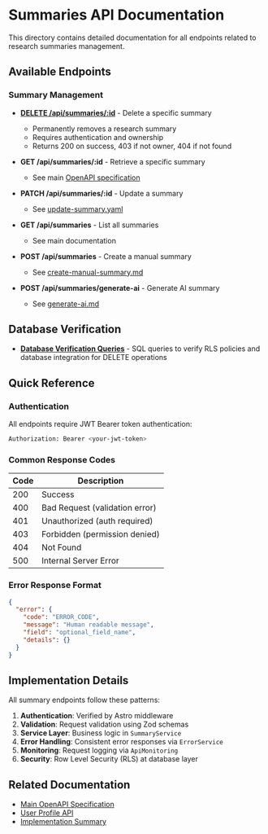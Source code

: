 # Summaries API Documentation

This directory contains detailed documentation for all endpoints related to research summaries management.

## Available Endpoints

### Summary Management

- **[DELETE /api/summaries/:id](./delete-summary.md)** - Delete a specific summary
  - Permanently removes a research summary
  - Requires authentication and ownership
  - Returns 200 on success, 403 if not owner, 404 if not found

- **GET /api/summaries/:id** - Retrieve a specific summary
  - See main [OpenAPI specification](../openapi.yaml)

- **PATCH /api/summaries/:id** - Update a summary
  - See [update-summary.yaml](../update-summary.yaml)

- **GET /api/summaries** - List all summaries
  - See main documentation

- **POST /api/summaries** - Create a manual summary
  - See [create-manual-summary.md](./create-manual-summary.md)

- **POST /api/summaries/generate-ai** - Generate AI summary
  - See [generate-ai.md](./generate-ai.md)

## Database Verification

- **[Database Verification Queries](./delete-summary-verification.sql)** - SQL queries to verify RLS policies and database integration for DELETE operations

## Quick Reference

### Authentication

All endpoints require JWT Bearer token authentication:

```bash
Authorization: Bearer <your-jwt-token>
```

### Common Response Codes

| Code | Description                    |
| ---- | ------------------------------ |
| 200  | Success                        |
| 400  | Bad Request (validation error) |
| 401  | Unauthorized (auth required)   |
| 403  | Forbidden (permission denied)  |
| 404  | Not Found                      |
| 500  | Internal Server Error          |

### Error Response Format

```json
{
  "error": {
    "code": "ERROR_CODE",
    "message": "Human readable message",
    "field": "optional_field_name",
    "details": {}
  }
}
```

## Implementation Details

All summary endpoints follow these patterns:

1. **Authentication**: Verified by Astro middleware
2. **Validation**: Request validation using Zod schemas
3. **Service Layer**: Business logic in `SummaryService`
4. **Error Handling**: Consistent error responses via `ErrorService`
5. **Monitoring**: Request logging via `ApiMonitoring`
6. **Security**: Row Level Security (RLS) at database layer

## Related Documentation

- [Main OpenAPI Specification](../openapi.yaml)
- [User Profile API](../user-profile.md)
- [Implementation Summary](./IMPLEMENTATION_SUMMARY.md)
